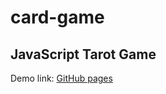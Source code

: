 # card-game
## JavaScript Tarot Game
Demo link: [GitHub pages](https://leshnik-t.github.io/card-game/)
